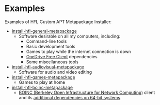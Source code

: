 Examples
========

[ Encoding: UTF-8; Syntax: GitHub Flavored Markdown ]:#

Examples of HFL Custom APT Metapackage Installer:
- [install-hfl-general-metapackage][]
  - Software desirable on all my computers, including:
    - Command-line tools
    - Basic development tools
    - Games to play while the internet connection is down
    - [OneDrive Free Client][] dependencies
    - Some miscellaneous tools
- [install-hfl-audiovisual-metapackage][]
  - Software for audio and video editing
- [install-hfl-games-metapackage][]
  - Games to play at home
- [install-hfl-boinc-metapackage][]
  - [BOINC (Berkeley Open Infrastructure for Network Computing)][] client and
    its [additional dependencies on 64-bit systems][].


[additional dependencies on 64-bit systems]:
  https://www.cpdn.org/forum_thread.php?id=8008
[BOINC (Berkeley Open Infrastructure for Network Computing)]:
  https://boinc.berkeley.edu/
[install-hfl-general-metapackage]: ./install-hfl-general-metapackage
[install-hfl-audiovisual-metapackage]: ./install-hfl-audiovisual-metapackage
[install-hfl-boinc-metapackage]: ./install-hfl-boinc-metapackage
[install-hfl-games-metapackage]: ./install-hfl-games-metapackage
[OneDrive Free Client]: https://github.com/abraunegg/onedrive
